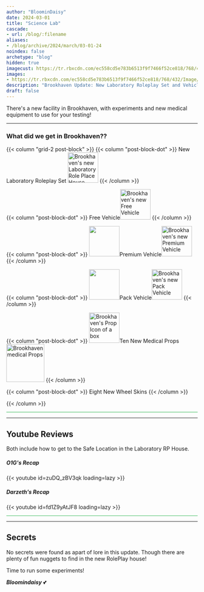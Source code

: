 ```yaml
---
author: "BloominDaisy"
date: 2024-03-01
title: "Science Lab"
cascade:
- url: /blog/:filename
aliases:
- /blog/archive/2024/march/03-01-24
noindex: false
archetype: "blog"
hidden: true
imagecust: https://tr.rbxcdn.com/ec558cd5e783b6513f9f7466f52ce818/768/432/Image/Png
images:
- https://tr.rbxcdn.com/ec558cd5e783b6513f9f7466f52ce818/768/432/Image/Png
description: "Brookhaven Update: New Laboratory Roleplay Set and Vehicles"
draft: false
---
```


There's a new facility in Brookhaven, with experiments and new medical equipment to use for your testing!

---

### What did we get in Brookhaven??

{{< column "grid-2 post-block" >}}
{{< column "post-block-dot" >}}
New Laboratory Roleplay Set <img src="/images/blog/lab-roleplay-set.webp" loading="lazy" style="width: 80px; height: 80px;" alt="Brookhaven's new Laboratory Role Place House">
{{< /column >}}

{{< column "post-block-dot" >}}
Free Vehicle<img src="/images/blog/free-car.webp" loading="lazy" style="width: 80px; height: 80px;" alt="Brookhaven's new Free Vehicle">
{{< /column >}}

{{< column "post-block-dot" >}}
<img src="https://tr.rbxcdn.com/cf7f0e94b6de8f0f315918cc37725b1a/420/420/Image/Png" loading="lazy" style="width: 80px; height: 80px;">Premium Vehicle<img src="/images/blog/premium-car.webp" loading="lazy" style="width: 80px; height: 80px;" alt="Brookhaven's new Premium Vehicle">
{{< /column >}}

{{< column "post-block-dot" >}}
<img src="https://tr.rbxcdn.com/ee20efc56bdb5330bb03c7157696fd7b/420/420/Image/Png" loading="lazy" style="width: 80px; height: 80px;">Pack Vehicle<img src="/images/blog/pack-car.webp" loading="lazy" style="width: 80px; height: 80px;" alt="Brookhaven's new Pack Vehicle">
{{< /column >}}

{{< column "post-block-dot" >}}
<img src="/images/blog/props.png" loading="lazy" style="width: 80px; height: auto;" alt="Brookhaven's Prop Icon of a box">Ten New Medical Props<img src="/images/blog/lab-props.webp" loading="lazy" style="width: auto; height: 100px;" alt="Brookhaven medical Props">
{{< /column >}}

{{< column "post-block-dot" >}}
Eight New Wheel Skins
{{< /column >}}

{{< /column >}}

<hr style="background-color: #28b44c" size=8 class="post-block">

---

## Youtube Reviews

Both include how to get to the Safe Location in the Laboratory RP House.

<div class="grid-2 post-vid-dot">

##### O1G's Recap
<div class="grid-1">
{{< youtube id=zuDQ_zBV3qk loading=lazy >}}
</div>

##### Darzeth's Recap
<div class="grid-1">
{{< youtube id=fd1Z9yAtJF8 loading=lazy >}}
</div>

</div>

<hr style="background-color: #28b44c" size=8 class="post-block">

---

## Secrets

No secrets were found as apart of lore in this update. Though there are plenty of fun nuggets to find in the new RolePlay house!

Time to run some experiments!

_**Bloomindaisy**_ <span class="nowrap"><span class="emojify">💕</span>
